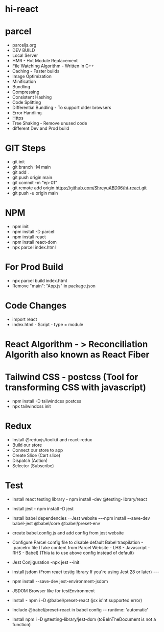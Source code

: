 # hi-react

# parcel

- parceljs.org
- DEV BUILD
- Local Server
- HMR - Hot Module Replacement
- File Watching Algorithm - Written in C++
- Caching - Faster builds
- Image Optimization
- Minification
- Bundling
- Compressing
- Consistent Hashing
- Code Splitting
- Differential Bundling - To support older browsers
- Error Handling
- Https
- Tree Shaking - Remove unused code
- different Dev and Prod build

# GIT Steps

- git init
- git branch -M main
- git add .
- git push origin main
- git commit -m "ep-01"
- git remote add origin https://github.com/ShreyuABD06/hi-react.git
- git push -u origin main

# NPM

- npm init
- npm install -D parcel
- npm install react
- npm install react-dom
- npx parcel index.html

# For Prod Build

- npx parcel build index.html
- Remove "main": "App.js" in package.json

# Code Changes

- import react
- index.html - Script - type = module

# React Algorithm - > Reconciliation Algorith also known as React Fiber

# Tailwind CSS - postcss (Tool for transforming CSS with javascript)

- npm install -D tailwindcss postcss
- npx tailwindcss init

# Redux

- Install @reduxjs/toolkit and react-redux
- Build our store
- Connect our store to app
- Create Slice (Cart slice)
- Dispatch (Action)
- Selector (Subscribe)

# Test

- Install react testing library - npm install -dev @testing-library/react
- Install jest - npm install -D jest
- Install babel dependencies --Jest website ---npm install --save-dev babel-jest @babel/core @babel/preset-env
- create babel.config.js and add config from jest website
- Configure Parcel config file to disable default Babel traspilation - .parcelrc file (Take content from Parcel Website - LHS - Javascript - RHS - Babel) (Thia ia to use above config instead of default)
- Jest Conjiguration -npx jest --init
- install jsdom (From react testig library If you're using Jest 28 or later) ---
- npm install --save-dev jest-environment-jsdom

- JSDOM Browser like for testEnvironment

- Install - npm i -D @babel/preset-react (jsx is'nt supported error)
- Include @babel/preset-react in babel config -- runtime: 'automatic'
- Install npm i -D @testing-library/jest-dom (toBeInTheDocument is not a function)
